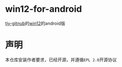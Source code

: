 # win12-for-android
<a href="https://github.com/tjy-gitnub">tjy-gitnub</a>的<a href="https://github.com/tjy-gitnub/win12">win12</a>的android版


# 声明
本仓库安装作者要求，已经开源，并遵循`EPL 2.0`开源协议
